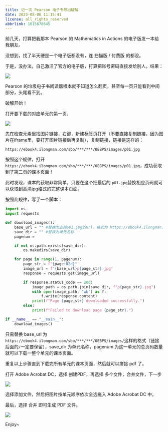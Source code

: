 ```yaml
---
title: 记一次 Pearson 电子书导出破解
date: 2023-08-06 11:15:41
license: all_rights_reserved
abbrlink: 1015678645
---
```


前几天，打算把我那本 Pearson 的 Mathematics in Actions 的电子版发一本给我朋友。

没想到，找了半天硬是一个电子版都没有，连 扫描版 / 付费版 的都没。

于是，没办法，自己激活了官方的电子版，打算把账号密码直接发给别人。结果：

![](images/pearson_pic1.png)

Pearson 的垃圾电子书阅读器根本就不知道怎么翻页，甚至每一页只能看到中间部分，头尾看不到。

破解开始！

打开要下载的对应单元的第一页，

![](images/pearson_pic2.png)

先在检查元素里找图片链接，右键，新建标签页打开（不要直接复制链接，因为图片在iframe里，要打开图片链接后再复制），复制链接，链接是这样的：

`https://ebook4.ilongman.com/sbo/***/***/OEBPS/images/p01.jpg`

按照这个规律，打开`https://ebook4.ilongman.com/sbo/***/***/OEBPS/images/p01.jpg`，成功获取到了第二页的课本页面！

此时发现，课本的获取非常简单，只要在这个把最后的 `p01.jpg`替换相应页码就可以获取到高清jpg格式的完整课本页面。

按照此规律，写了一个脚本：

```python
import os
import requests

def download_images():
    base_url = "" #替换为去掉p01.jpg的url，格式为 https://ebook4.ilongman.com/sbo/***/***/OEBPS/images/
    save_dir = "" #替换为单元名称
    pagenum = 

    if not os.path.exists(save_dir):
        os.makedirs(save_dir)

    for page in range(1, pagenum):
        page_str = f"{page:02d}"
        image_url = f"{base_url}p{page_str}.jpg"
        response = requests.get(image_url)

        if response.status_code == 200:
            image_path = os.path.join(save_dir, f"p{page_str}.jpg")
            with open(image_path, "wb") as f:
                f.write(response.content)
            print(f"Page {page_str} downloaded successfully.")
        else:
            print(f"Failed to download page {page_str}.")

if __name__ == "__main__":
    download_images()

```

只需替换 base_url 为 `https://ebook4.ilongman.com/sbo/***/***/OEBPS/images/`这样的格式（链接后面的`/`一定要保留），save_dir
为单元名称，pagenum 为这一单元的总页码数量就可以下载一整个单元的课本页面。

重复以上步骤直到下载完所有单元的课本页面，然后就可以拼接 pdf 了。

打开 Adobe Acrobat DC，选择 创建PDF，再选择 多个文件，合并文件，下一步

![](images/pearson_pic3.png)

选择添加文件，然后把图片按单元顺序依次全选拖入 Adobe Acrobat DC 中。

最后，选择 合并 即可生成 PDF 文件。

![](images/pearson_pic4.png)

Enjoy~

